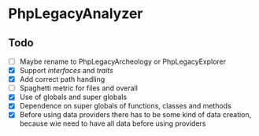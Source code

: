 # PhpLegacyAnalyzer

## Todo

- [ ] Maybe rename to PhpLegacyArcheology or PhpLegacyExplorer
- [x] Support _interfaces_ and _traits_
- [x] Add correct path handling
- [ ] Spaghetti metric for files and overall
- [x] Use of globals and super globals
- [x] Dependence on super globals of functions, classes and methods
- [x] Before using data providers there has to be some kind of data creation, because wie need to have all data before using providers